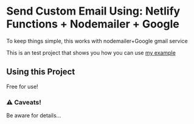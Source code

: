 # Send Custom Email Using: Netlify Functions + Nodemailer + Google

To keep things simple, this works with nodemailer+Google gmail service

This is an test project that shows you how you can use [my example](https://myshop-static1.netlify.app/) 

## Using this Project

Free for use!

### ⚠️ Caveats!

Be aware for details...


